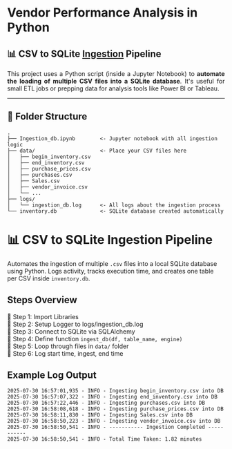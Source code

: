 # Vendor Performance Analysis in Python

## 📊 CSV to SQLite [Ingestion](Ingestion.md) Pipeline

<p align='justify'>
This project uses a Python script (inside a Jupyter Notebook) to <strong>automate the loading of multiple CSV files into a SQLite database</strong>. It's useful for small ETL jobs or prepping data for analysis tools like Power BI or Tableau.
</p>

---

## 📁 Folder Structure

```plaintext
.
├── Ingestion_db.ipynb        <- Jupyter notebook with all ingestion logic
├── data/                     <- Place your CSV files here
│   ├── begin_inventory.csv
│   ├── end_inventory.csv
│   ├── purchase_prices.csv
│   ├── purchases.csv
│   ├── Sales.csv
│   ├── vendor_invoice.csv
│   └── ...
├── logs/
│   └── ingestion_db.log      <- All logs about the ingestion process
└── inventory.db              <- SQLite database created automatically

```
# 📊 CSV to SQLite Ingestion Pipeline

Automates the ingestion of multiple `.csv` files into a local SQLite database using Python. Logs activity, tracks execution time, and creates one table per CSV inside `inventory.db`.

## Steps Overview

🔹 Step 1: Import Libraries  
🔹 Step 2: Setup Logger to logs/ingestion_db.log  
🔹 Step 3: Connect to SQLite via SQLAlchemy  
🔹 Step 4: Define function `ingest_db(df, table_name, engine)`  
🔹 Step 5: Loop through files in `data/` folder  
🔹 Step 6: Log start time, ingest, end time

## Example Log Output

```
2025-07-30 16:57:01,935 - INFO - Ingesting begin_inventory.csv into DB
2025-07-30 16:57:07,322 - INFO - Ingesting end_inventory.csv into DB
2025-07-30 16:57:22,446 - INFO - Ingesting purchases.csv into DB
2025-07-30 16:58:08,618 - INFO - Ingesting purchase_prices.csv into DB
2025-07-30 16:58:11,830 - INFO - Ingesting Sales.csv into DB
2025-07-30 16:58:50,223 - INFO - Ingesting vendor_invoice.csv into DB
2025-07-30 16:58:50,541 - INFO - ----------- Ingestion Completed -----------
2025-07-30 16:58:50,541 - INFO - Total Time Taken: 1.82 minutes
```
